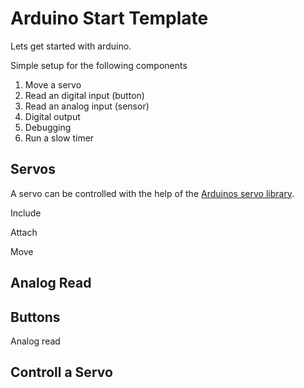 # Arduino Start Template

Lets get started with arduino.

Simple setup for the following components
1. Move a servo
2. Read an digital input (button)
3. Read an analog input (sensor)
4. Digital output
5. Debugging
6. Run a slow timer


## Servos

A servo can be controlled with the help of the [Arduinos servo library](https://www.arduino.cc/en/Reference/Servo).

Include

Attach

Move

## Analog Read

## Buttons

Analog read





## Controll a Servo

